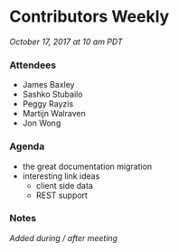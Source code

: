 # Contributors Weekly

*October 17, 2017 at 10 am PDT*

### Attendees
- James Baxley
- Sashko Stubailo
- Peggy Rayzis
- Martijn Walraven
- Jon Wong

### Agenda
- the great documentation migration
- interesting link ideas
  - client side data
  - REST support

### Notes
*Added during / after meeting*
